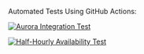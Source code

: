 Automated Tests Using GitHub Actions: 

[![Aurora Integration Test](https://github.com/IUSGradProject/aurora-testing/actions/workflows/integration-test.yml/badge.svg?branch=main)](https://github.com/IUSGradProject/aurora-testing/actions/workflows/integration-test.yml)

[![Half-Hourly Availability Test](https://github.com/IUSGradProject/aurora-testing/actions/workflows/availability-test.yml/badge.svg)](https://github.com/IUSGradProject/aurora-testing/actions/workflows/availability-test.yml)
